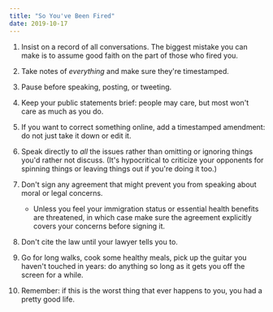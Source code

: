 ```yaml
---
title: "So You've Been Fired"
date: 2019-10-17
---
```


1.  Insist on a record of all conversations.
    The biggest mistake you can make is to assume good faith on the part of those who fired you.

2.  Take notes of _everything_ and make sure they're timestamped.

3.  Pause before speaking, posting, or tweeting.

4.  Keep your public statements brief:
    people may care, but most won't care as much as you do.

5.  If you want to correct something online, add a timestamped amendment:
    do not just take it down or edit it.

6.  Speak directly to _all_ the issues rather than omitting or ignoring things you'd rather not discuss.
    (It's hypocritical to criticize your opponents for spinning things or leaving things out if you're doing it too.)

7.  Don't sign any agreement that might prevent you from speaking about moral or legal concerns.
    -   Unless you feel your immigration status or essential health benefits are threatened,
        in which case make sure the agreement explicitly covers your concerns before signing it.

8.  Don't cite the law until your lawyer tells you to.

9.  Go for long walks, cook some healthy meals, pick up the guitar you haven't touched in years:
    do anything so long as it gets you off the screen for a while.

10. Remember: if this is the worst thing that ever happens to you,
    you had a pretty good life.
